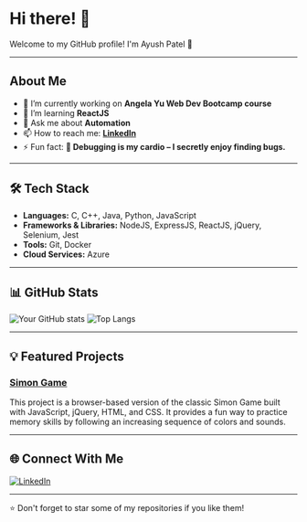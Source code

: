 # Hi there! 👋

Welcome to my GitHub profile! I'm Ayush Patel 🚀

---

## About Me
- 🔭 I’m currently working on **Angela Yu Web Dev Bootcamp course**
- 🌱 I’m learning **ReactJS**
- 💬 Ask me about **Automation**
- 📫 How to reach me: **[LinkedIn](https://www.linkedin.com/in/ayush-patel-780884214/)**
- ⚡ Fun fact: **🐞 Debugging is my cardio – I secretly enjoy finding bugs.**

---

## 🛠️ Tech Stack
- **Languages:** C, C++, Java, Python, JavaScript
- **Frameworks & Libraries:** NodeJS, ExpressJS, ReactJS, jQuery, Selenium, Jest
- **Tools:** Git, Docker
- **Cloud Services:** Azure

---

## 📊 GitHub Stats

![Your GitHub stats](https://github-readme-stats.vercel.app/api?username=AyPatel48&show_icons=true&theme=radical)
![Top Langs](https://github-readme-stats.vercel.app/api/top-langs/?username=AyPatel48&layout=compact&theme=radical)

---

## 💡 Featured Projects

### [Simon Game]([https://github.com/YourUsername/ProjectRepo](https://github.com/AyPatel48/Simon-Game))
This project is a browser-based version of the classic Simon Game built with JavaScript, jQuery, HTML, and CSS. It provides a fun way to practice memory skills by following an increasing sequence of colors and sounds.

---

## 🌐 Connect With Me
[![LinkedIn](https://img.shields.io/badge/LinkedIn-blue?logo=linkedin&style=flat-square)]([https://linkedin.com/in/YourProfile](https://www.linkedin.com/in/ayush-patel-780884214/))

---

⭐️ Don't forget to star some of my repositories if you like them!


<!---
AyPatel48/AyPatel48 is a ✨ special ✨ repository because its `README.md` (this file) appears on your GitHub profile.
You can click the Preview link to take a look at your changes.
--->
